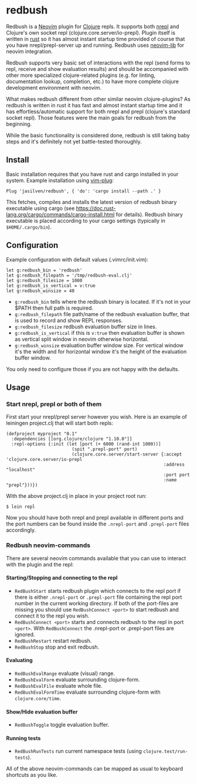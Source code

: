# redbush 
Redbush is a [Neovim] plugin for [Clojure] repls.
It supports both [nrepl] and Clojure's own socket repl (clojure.core.server/io-prepl).
Plugin itself is written in [rust] so it has almost instant startup time provided 
of course that you have nrepl/prepl-server up and running. 
Redbush uses [neovim-lib] for neovim integration.   

Redbush supports very basic set of interactions with the repl (send forms to repl, 
receive and show evaluation results) and should be accompanied with other more specialized 
clojure-related plugins (e.g. for linting, documentation lookup, completion, etc.) to have more complete clojure development environment with neovim. 

What makes redbush different from other similar neovim clojure-plugins? 
As redbush is written in rust it has fast and almost instant startup time and it has
effortless/automatic support for both nrepl and prepl (clojure's standard socket repl). 
Those features were the main goals for redbush from the beginning.

While the basic functionality is considered done, redbush is still taking baby steps and it's definitely not yet battle-tested thoroughly. 


## Install 
Basic installation requires that you have rust and cargo installed in your system.
Example installation using [vim-plug]: 

```
Plug 'jasilven/redbush', { 'do': 'cargo install --path .' }
```

This fetches, compiles and installs the latest version of redbush binary executable using cargo 
(see https://doc.rust-lang.org/cargo/commands/cargo-install.html for details).
Redbush binary executable is placed according to your cargo settings (typically in `$HOME/.cargo/bin`).


## Configuration

Example configuration with default values (.vimrc/init.vim): 

```
let g:redbush_bin = 'redbush'
let g:redbush_filepath = '/tmp/redbush-eval.clj'
let g:redbush_filesize = 1000 
let g:redbush_is_vertical = v:true
let g:redbush_winsize = 40
```
* `g:redbush_bin` tells where the redbush binary is located. If it's not in your $PATH then full path is required. 
* `g:redbush_filepath` file path/name of the redbush evaluation buffer, that is used to record and show REPL responses. 
* `g:redbush_filesize` redbush evaluation buffer size in lines. 
* `g:redbush_is_vertical` if this is `v:true` then evaluation buffer is shown as vertical split window in neovim otherwise horizontal. 
* `g:redbush_winsize` evaluation buffer window size. For vertical window it's the width and for horizontal window it's the height of the evaluation buffer window. 

You only need to configure those if you are not happy with the defaults. 


## Usage

### Start nrepl, prepl or both of them
First start your nrepl/prepl server however you wish. 
Here is an example of leiningen project.clj that will start both repls:

```
(defproject myproject "0.1"
  :dependencies [[org.clojure/clojure "1.10.0"]]
  :repl-options {:init (let [port (+ 6000 (rand-int 1000))]
                         (spit ".prepl-port" port)
                         (clojure.core.server/start-server {:accept 'clojure.core.server/io-prepl
                                                            :address "localhost"
                                                            :port port
                                                            :name "prepl"}))})
```

With the above project.clj in place in your project root run:

```
$ lein repl
```
Now you should have both nrepl and prepl available in different ports and the port numbers can be found inside the `.nrepl-port` and `.prepl-port` files accordingly.


### Redbush neovim-commands
There are several neovim commands available that you can use to interact with the plugin and the repl:

#### Starting/Stopping and connecting to the repl
* `RedBushStart` starts redbush plugin which connects to the repl port if there 
is either `.nrepl-port` or `.prepl-port` file containing the repl port number in the current working directory. 
If both of the port-files are missing you should use `RedBushConnect <port>` to start redbush and connect it to the repl you wish. 
* `RedBushConnect <port>` starts and connects redbush to the repl in port `<port>`. 
With `RedBushConnect` the .nrepl-port or .prepl-port files are ignored.
* `RedBushRestart` restart redbush.
* `RedBushStop` stop and exit redbush. 

#### Evaluating 
* `RedBushEvalRange` evaluate (visual) range.
* `RedBushEvalForm` evaluate surrounding clojure-form.
* `RedBushEvalFile` evaluate whole file.
* `RedBushEvalFormTime` evaluate surrounding clojure-form with `clojure.core/time`.

#### Show/Hide evaluation buffer 
* `RedBushToggle` toggle evaluation buffer.

#### Running tests 
* `RedBushRunTests` run current namespace tests (using `clojure.test/run-tests`).

All of the above neovim-commands can be mapped as usual to keyboard shortcuts as you like.


[clojure]: https://clojure.org/
[neovim]: https://neovim.io/
[rust]: https://www.rust-lang.org/
[nrepl]: https://nrepl.org/
[vim-plug]: https://github.com/junegunn/vim-plug
[neovim-lib]: https://github.com/daa84/neovim-lib
